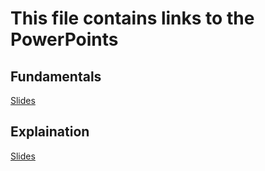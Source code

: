 # This file contains links to the PowerPoints

## Fundamentals
[Slides](https://github.com/KeaganKozlowski/python-course/blob/main/Session%204/PowerPoints/Fundamentals%20Session%204.pptx)
## Explaination
[Slides](https://github.com/KeaganKozlowski/python-course/blob/main/Session%204/PowerPoints/Python%20Explained%202.pptx)
